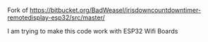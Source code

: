 Fork of https://bitbucket.org/BadWeasel/irisdowncountdowntimer-remotedisplay-esp32/src/master/

I am trying to make this code work with ESP32 Wifi Boards


